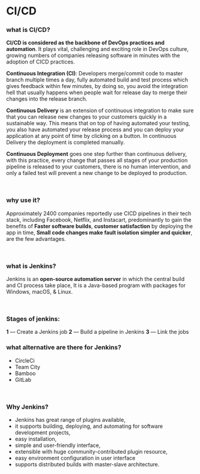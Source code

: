 # CI/CD

### what is CI/CD?

**CI/CD is considered as the backbone of DevOps practices and automation**. It plays vital, challenging and exciting role in DevOps culture, growing numbers of companies releasing software in minutes with the adoption of CICD practices.

**Continuous Integration (CI)**: Developers merge/commit code to master branch multiple times a day, fully automated build and test process which gives feedback within few minutes, by doing so, you avoid the integration hell that usually happens when people wait for release day to merge their changes into the release branch.

**Continuous Delivery** is an extension of continuous integration to make sure that you can release new changes to your customers quickly in a sustainable way. This means that on top of having automated your testing, you also have automated your release process and you can deploy your application at any point of time by clicking on a button. In continuous Delivery the deployment is completed manually.

**Continuous Deployment** goes one step further than continuous delivery, with this practice, every change that passes all stages of your production pipeline is released to your customers, there is no human intervention, and only a failed test will prevent a new change to be deployed to production.

<br>

### why use it?

Approximately 2400 companies reportedly use CICD pipelines in their tech stack, including Facebook, Netflix, and Instacart, predominantly to gain the benefits of **Faster software builds**, **customer satisfaction** by deploying the app in time, **Small code changes make fault isolation simpler and quicker**, are the few advantages.

<br>

### what is Jenkins?

Jenkins is an **open-source automation server** in which the central build and CI process take place, It is a Java-based program with packages for Windows, macOS, & Linux.

<br>

### Stages of jenkins:
**1** — Create a Jenkins job 
**2** — Build a pipeline in Jenkins
**3** — Link the jobs


### what alternative are there for Jenkins?
* CircleCi
* Team City
* Bamboo
* GitLab

<br>

### Why Jenkins?

* Jenkins has great range of plugins available, 
* it supports building, deploying, and automating for software development projects, 
* easy installation, 
* simple and user-friendly interface, 
* extensible with huge community-contributed plugin resource, 
* easy environment configuration in user interface 
* supports distributed builds with master-slave architecture.